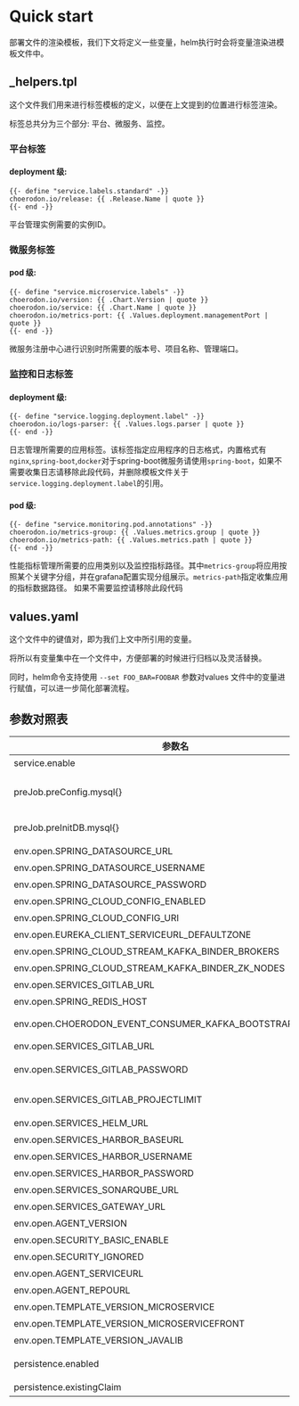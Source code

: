 # Quick start

部署文件的渲染模板，我们下文将定义一些变量，helm执行时会将变量渲染进模板文件中。

## _helpers.tpl

这个文件我们用来进行标签模板的定义，以便在上文提到的位置进行标签渲染。

标签总共分为三个部分: 平台、微服务、监控。

### 平台标签

#### deployment 级:

```
{{- define "service.labels.standard" -}}
choerodon.io/release: {{ .Release.Name | quote }}
{{- end -}}
```
平台管理实例需要的实例ID。

### 微服务标签

#### pod 级:

```
{{- define "service.microservice.labels" -}}
choerodon.io/version: {{ .Chart.Version | quote }}
choerodon.io/service: {{ .Chart.Name | quote }}
choerodon.io/metrics-port: {{ .Values.deployment.managementPort | quote }}
{{- end -}}
```
微服务注册中心进行识别时所需要的版本号、项目名称、管理端口。

### 监控和日志标签

#### deployment 级:

```
{{- define "service.logging.deployment.label" -}}
choerodon.io/logs-parser: {{ .Values.logs.parser | quote }}
{{- end -}}
```
日志管理所需要的应用标签。该标签指定应用程序的日志格式，内置格式有`nginx`,`spring-boot`,`docker`对于spring-boot微服务请使用`spring-boot`，如果不需要收集日志请移除此段代码，并删除模板文件关于`service.logging.deployment.label`的引用。

#### pod 级:

```
{{- define "service.monitoring.pod.annotations" -}}
choerodon.io/metrics-group: {{ .Values.metrics.group | quote }}
choerodon.io/metrics-path: {{ .Values.metrics.path | quote }}
{{- end -}}
```
性能指标管理所需要的应用类别以及监控指标路径。其中`metrics-group`将应用按照某个关键字分组，并在grafana配置实现分组展示。`metrics-path`指定收集应用的指标数据路径。
如果不需要监控请移除此段代码

## values.yaml

这个文件中的键值对，即为我们上文中所引用的变量。

将所以有变量集中在一个文件中，方便部署的时候进行归档以及灵活替换。

同时，helm命令支持使用 `--set FOO_BAR=FOOBAR` 参数对values 文件中的变量进行赋值，可以进一步简化部署流程。


## 参数对照表

参数名 | 含义 
--- |  --- 
service.enable|是否创建service
preJob.preConfig.mysql{}|初始化配置所需manager_service数据库信息
preJob.preInitDB.mysql{}|初始化数据库所需数据库信息
env.open.SPRING_DATASOURCE_URL|数据库链接地址
env.open.SPRING_DATASOURCE_USERNAME|数据库用户名
env.open.SPRING_DATASOURCE_PASSWORD|数据库密码
env.open.SPRING_CLOUD_CONFIG_ENABLED|启用配置中心
env.open.SPRING_CLOUD_CONFIG_URI|配置中心地址
env.open.EUREKA_CLIENT_SERVICEURL_DEFAULTZONE|注册服务地址
env.open.SPRING_CLOUD_STREAM_KAFKA_BINDER_BROKERS|kafka地址
env.open.SPRING_CLOUD_STREAM_KAFKA_BINDER_ZK_NODES|zookeeper地址
env.open.SERVICES_GITLAB_URL|gitlab地址
env.open.SPRING_REDIS_HOST|redis地址
env.open.CHOERODON_EVENT_CONSUMER_KAFKA_BOOTSTRAP_SERVERS|kafka bootstrap 地址
env.open.SERVICES_GITLAB_URL|gitlab 地址
env.open.SERVICES_GITLAB_PASSWORD|gitlab默认创建用户密码
env.open.SERVICES_GITLAB_PROJECTLIMIT|gitlab用户可以创建项目限制
env.open.SERVICES_HELM_URL|helm地址
env.open.SERVICES_HARBOR_BASEURL|harbor地址
env.open.SERVICES_HARBOR_USERNAME|harbor用户名
env.open.SERVICES_HARBOR_PASSWORD|harbor密码
env.open.SERVICES_SONARQUBE_URL|sonarqube地址
env.open.SERVICES_GATEWAY_URL|gateway地址
env.open.AGENT_VERSION|agengt版本
env.open.SECURITY_BASIC_ENABLE|安全性验证
env.open.SECURITY_IGNORED|安全性忽略
env.open.AGENT_SERVICEURL|agent地址
env.open.AGENT_REPOURL|agent仓库地址
env.open.TEMPLATE_VERSION_MICROSERVICE|微服务模板版本
env.open.TEMPLATE_VERSION_MICROSERVICEFRONT|前端服务模板版本
env.open.TEMPLATE_VERSION_JAVALIB|javalib模板版本
persistence.enabled|是否启用持久化存储
persistence.existingClaim|绑定的pvc名称
